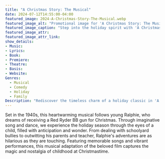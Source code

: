 ```yaml
---
title: "A Christmas Story: The Musical"
date: 2024-07-12T14:55:00-04:00
featured_image: 2024-A-Christmas-Story-The-Musical.webp
featured_image_alt: "Promotional image for 'A Christmas Story: The Musical,' featuring the famous leg lamp with a fringed lampshade, set against a red and white logo with playful, festive lettering. The image captures the whimsical and nostalgic essence of the musical based on the classic holiday film."
featured_image_caption: "Step into the holiday spirit with 'A Christmas Story: The Musical' at the Alhambra Theatre & Dining. Relive the iconic, heartwarming tale this festive season!"
featured_image_attr: 
featured_image_attr_link: 
show_details: 
- Music: 
- Lyrics: 
- Book: 
- Premiere: 
- Theatre: 
- Basis: 
- Website: 
Genres:
  - Musical
  - Comedy
  - Holiday
  - Family
Description: "Rediscover the timeless charm of a holiday classic in 'A Christmas Story: The Musical.' Journey through Ralphie Parker’s whimsical and wintry quest for the perfect Christmas gift."
---
```

Set in the 1940s, this heartwarming musical follows young Ralphie, who dreams of receiving a Red Ryder BB gun for Christmas. Through imaginative song and dance, we experience the holiday season through the eyes of a child, filled with anticipation and wonder. From dealing with schoolyard bullies to outwitting his parents and teacher, Ralphie's adventures are as hilarious as they are touching. Featuring memorable songs and vibrant performances, this musical adaptation of the beloved film captures the magic and nostalgia of childhood at Christmastime.